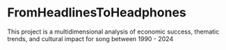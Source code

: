 # FromHeadlinesToHeadphones
This project is a multidimensional analysis of economic success, thematic trends, and cultural impact for song between 1990 - 2024
